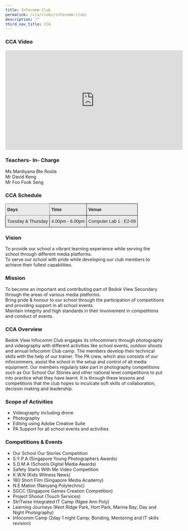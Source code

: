 ```yaml
---
title: Infocomm Club
permalink: /cca/clubs/infocomm-club/
description: ""
third_nav_title: CCA
---
```

### CCA Video

<div class="bp-youtube">

<iframe width="560" height="315" src="https://www.youtube.com/embed/lAYCDoIidOc" title="YouTube video player" frameborder="0" allow="accelerometer; autoplay; clipboard-write; encrypted-media; gyroscope; picture-in-picture" allowfullscreen=""></iframe>

</div>

### Teachers- In- Charge

Ms Mardiyana Bte Roslie <br>
Mr David Keng <br>
Mr Foo Fook Seng


### CCA Schedule

<style type="text/css">
.tg  {border-collapse:collapse;border-spacing:0;}
.tg td{border-color:black;border-style:solid;border-width:1px;font-family:Arial, sans-serif;font-size:14px;
  overflow:hidden;padding:10px 5px;word-break:normal;}
.tg th{border-color:black;border-style:solid;border-width:1px;font-family:Arial, sans-serif;font-size:14px;
  font-weight:normal;overflow:hidden;padding:10px 5px;word-break:normal;}
.tg .tg-y7qa{background-color:#EAEAEA;color:#222;text-align:left;vertical-align:top}
.tg .tg-z5wu{background-color:#EAEAEA;border-color:inherit;color:#222;font-weight:bold;text-align:left;vertical-align:top}
.tg .tg-rj1p{background-color:#EAEAEA;color:#222;font-weight:bold;text-align:left;vertical-align:top}
</style>
<table class="tg">
<thead>
  <tr>
    <th class="tg-z5wu">Days</th>
    <th class="tg-rj1p">Time</th>
    <th class="tg-rj1p">Venue</th>
  </tr>
</thead>
<tbody>
  <tr>
    <td class="tg-y7qa">Tuesday &amp; Thursday</td>
    <td class="tg-y7qa">4.00pm - 6.00pm</td>
    <td class="tg-y7qa">Computer Lab 1 : E2-09</td>
  </tr>
</tbody>
</table>

### Vision

To provide our school a vibrant learning experience while serving the school through different media platforms. <br>
To serve our school with pride while developing our club members to achieve their fullest capabilities.

### Mission

To become an important and contributing part of Bedok View Secondary through the areas of various media platforms.  
Bring pride &amp; honour to our school through the participation of competitions and providing support in all school events.  
Maintain integrity and high standards in their involvement in competitions and conduct of events.


### CCA Overview

Bedok View Infocomm Club engages its infocommers through photography and videography with different activities like school events, outdoor shoots and annual Infocomm Club camp. The members develop their technical skills with the help of our trainer. The PA crew, which also consists of our infocommers, assist the school in the setup and control of all media equipment. Our members regularly take part in photography competitions such as Our School Our Stories and other national level competitions to put into practice what they have learnt. It is through these lessons and competitions that the club hopes to inculcate soft skills of collaboration, decision making and leadership.


### Scope of Activities

*   Videography including drone
*   Photography
*   Editing using Adobe Creative Suite
*   PA Support for all school events and activities

### Competitions &amp; Events

*   Our School Our Stories Competition
*   S.Y.P.A (Singapore Young Photographers Awards)&nbsp;
*   S.D.M.A (Schools Digital Media Awards)&nbsp;
*   Safety Starts With Me Video Competition
*   K.W.N (Kids Witness News)&nbsp;
*   180 Short Film (Singapore Media Academy)&nbsp;
*   N.E Mation (Nanyang Polytechnic)&nbsp;
*   SGCC (Singapore Games Creation Competition)&nbsp;
*   Project Shoout (Touch Services)&nbsp;
*   StrlTwise Integrated IT Camp (Ngee Ann Poly)&nbsp;&nbsp;
*   Learning Journeys (Kent Ridge Park, Hort Park, Marina Bay; Day and Night Photography)&nbsp;
*   Infocomm Camp (2day 1 night Camp; Bonding, Mentoring and IT skills revision)